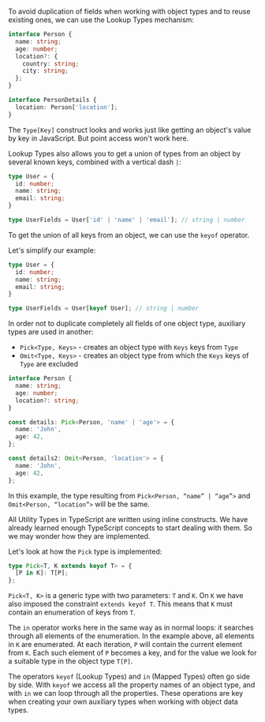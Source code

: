 
To avoid duplication of fields when working with object types and to reuse existing ones, we can use the Lookup Types mechanism:

```typescript
interface Person {
  name: string;
  age: number;
  location?: {
    country: string;
    city: string;
  };
}

interface PersonDetails {
  location: Person['location'];
}
```

The `Type[Key]` construct looks and works just like getting an object's value by key in JavaScript. But point access won't work here.

Lookup Types also allows you to get a union of types from an object by several known keys, combined with a vertical dash `|`:

```typescript
type User = {
  id: number;
  name: string;
  email: string;
}

type UserFields = User['id' | 'name' | 'email']; // string | number
```

To get the union of all keys from an object, we can use the `keyof` operator.

Let's simplify our example:

```typescript
type User = {
  id: number;
  name: string;
  email: string;
}

type UserFields = User[keyof User]; // string | number
```

In order not to duplicate completely all fields of one object type, auxiliary types are used in another:

* `Pick<Type, Keys>` - creates an object type with `Keys` keys from `Type`
* `Omit<Type, Keys>` - creates an object type from which the `Keys` keys of `Type` are excluded

```typescript
interface Person {
  name: string;
  age: number;
  location?: string;
}

const details: Pick<Person, 'name' | 'age'> = {
  name: 'John',
  age: 42,
};

const details2: Omit<Person, 'location'> = {
  name: 'John',
  age: 42,
};
```

In this example, the type resulting from `Pick<Person, “name” | “age”>` and `Omit<Person, “location”>` will be the same.

All Utility Types in TypeScript are written using inline constructs. We have already learned enough TypeScript concepts to start dealing with them. So we may wonder how they are implemented.

Let's look at how the `Pick` type is implemented:

```typescript
type Pick<T, K extends keyof T> = {
  [P in K]: T[P];
};
```

`Pick<T, K>` is a generic type with two parameters: `T` and `K`. On `K` we have also imposed the constraint `extends keyof T`. This means that `K` must contain an enumeration of keys from `T`.

The `in` operator works here in the same way as in normal loops: it searches through all elements of the enumeration. In the example above, all elements in `K` are enumerated. At each iteration, `P` will contain the current element from `K`. Each such element of `P` becomes a key, and for the value we look for a suitable type in the object type `T[P]`.

The operators `keyof` (Lookup Types) and `in` (Mapped Types) often go side by side. With `keyof` we access all the property names of an object type, and with `in` we can loop through all the properties. These operations are key when creating your own auxiliary types when working with object data types.
